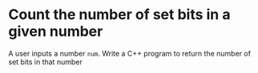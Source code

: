<h1>Count the number of set bits in a given number</h1>
<p>A user inputs a number <code>num</code>. Write a C++ program to return the number of set bits in that number</p>
